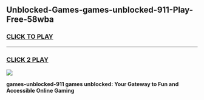 
## Unblocked-Games-games-unblocked-911-Play-Free-58wba
<h3>
<a href="https://premium76.site?title=games-unblocked-911&ref=15A">CLICK TO PLAY</a></h3>
<hr>

<h3>
<a href="https://premium76.site?title=games-unblocked-911&ref=15A">CLICK 2 PLAY</a>
  
</h3>

<a href="https://premium76.site?title=games-unblocked-911&ref=15A"><img src="https://clearcache.store/games.png"></a>


**games-unblocked-911 games unblocked: Your Gateway to Fun and Accessible Online Gaming**
